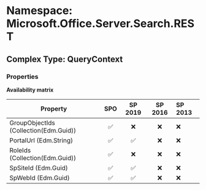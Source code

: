 # Namespace: Microsoft.Office.Server.Search.REST

## Complex Type: QueryContext

### Properties

**Availability matrix**

Property | SPO | SP 2019 | SP 2016 | SP 2013
----------|:---:|:-------:|:-------:|:-------
GroupObjectIds (Collection(Edm.Guid)) | ✅ | ❌ | ❌ | ❌
PortalUrl (Edm.String) | ✅ | ✅ | ❌ | ❌
RoleIds (Collection(Edm.Guid)) | ✅ | ❌ | ❌ | ❌
SpSiteId (Edm.Guid) | ✅ | ✅ | ❌ | ❌
SpWebId (Edm.Guid) | ✅ | ✅ | ❌ | ❌